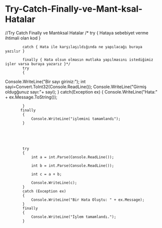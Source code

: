 # Try-Catch-Finally-ve-Mant-ksal-Hatalar
//Try Catch Finally ve Mantıksal Hatalar
          /*  try { Hataya sebebiyet verme ihtimali olan kod }

            catch { Hata ile karşılaşıldığında ne yapılacağı buraya yazılır }

            finally { Hata olsun olmasın mutlaka yapılmasını istediğimiz işler varsa buraya yazarız }*/
            try
            {
 Console.WriteLine("Bir sayı giriniz:");
            int sayi=Convert.ToInt32(Console.ReadLine());
            Console.WriteLine("Girmiş oldugğunuz sayı:"+ sayi);
            }
            catch(Exception ex)
            {
                Console.WriteLine("Hata:" + ex.Message.ToString());

            }
           finally
            {
                Console.WriteLine("işlemini tamamlandı");
            }





            try
            {
                int a = int.Parse(Console.ReadLine());

                int b = int.Parse(Console.ReadLine());

                int c = a + b;

                Console.WriteLine(c);
            }
            catch (Exception ex)
            {
                Console.WriteLine("Bir Hata Oluştu: " + ex.Message);
            }
            finally
            {
                Console.WriteLine("İşlem tamamlandı.");
            }
